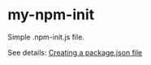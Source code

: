 # my-npm-init
Simple .npm-init.js file.

See details: [Creating a package.json file](https://docs.npmjs.com/creating-a-package-json-file)
